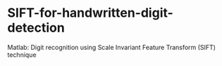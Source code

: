 # SIFT-for-handwritten-digit-detection
Matlab: Digit recognition using Scale Invariant Feature Transform (SIFT) technique
